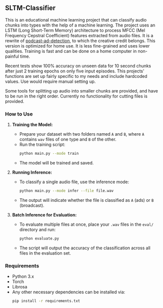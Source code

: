## SLTM-Classifier

This is an educational machine learning project that can classify audio chunks into types with the help of a machine learning.
The project uses an LSTM (Long Short-Term Memory) architecture to process MFCC (Mel Frequency Cepstral Coefficient) features extracted from audio files.
It is a rewrite of [podcast-ad-detection](https://github.com/amsterg/Podcast-Ad-Detection), to which the creative credit belongs.
This version is optimized for home use. It is less fine-grained and uses lower qualities. Training is fast and can be done on a home computer in non-painful time.<p>
Recent tests show 100% accuracy on unseen data for 10 second chunks after just 2 training epochs on only five input episodes.
This projects' functions are set up fairly specific to my needs and include hardcoded values. Use would require manual setting up.<p>
Some tools for splitting up audio into smaller chunks are provided, and have to be run in the right order.
Currently no functionality for cutting files is provided.

### How to Use

1. **Training the Model:**
   - Prepare your dataset with two folders named `A` and `B`, where `A` contains `wav` files of one type and `B` of the other.
   - Run the training script:
     ```bash
     python main.py --mode train
     ```
   - The model will be trained and saved.

2. **Running Inference:**
   - To classify a single audio file, use the inference mode:
     ```bash
     python main.py --mode infer --file file.wav
     ```
   - The output will indicate whether the file is classified as `A` (ads) or `B` (broadcast).

3. **Batch Inference for Evaluation:**
   - To evaluate multiple files at once, place your `.wav` files in the `eval/` directory and run:
     ```bash
     python evaluate.py
     ```
   - The script will output the accuracy of the classification across all files in the evaluation set.

### Requirements

- Python 3.x
- Torch
- Librosa
- Any other necessary dependencies can be installed via:
  ```bash
  pip install -r requirements.txt
  ```
